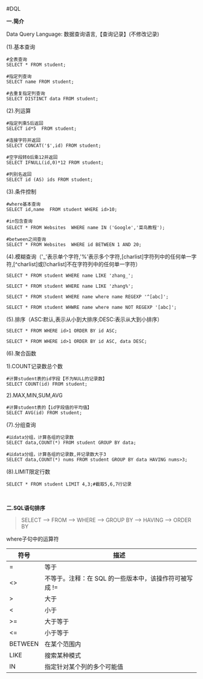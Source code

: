 #DQL
					
					
**一.简介**

Data Query Language: 数据查询语言,【查询记录】(不修改记录)
	
(1).基本查询
	
```
#全表查询
SELECT * FROM student;

#指定列查询		
SELECT name FROM student;

#去重复指定列查询		
SELECT DISTINCT data FROM student;
```
	
(2).列运算

```
#指定列乘5后返回
SELECT id*5  FROM student;

#连接字符并返回		
SELECT CONCAT('$',id) FROM student;

#空字段转0后乘12并返回		
SELECT IFNULL(id,0)*12 FROM student;

#列别名返回		
SELECT id (AS) ids FROM student;
```
		
(3).条件控制

```
#where基本查询
SELECT id,name  FROM student WHERE id>10;

#in包含查询
SELECT * FROM Websites  WHERE name IN ('Google','菜鸟教程');

#between之间查询
SELECT * FROM Websites  WHERE id BETWEEN 1 AND 20;
```
		
(4).模糊查询（'_'表示单个字符,'%'表示多个字符,[charlist]字符列中的任何单一字符,[^charlist]或[!charlist]不在字符列中的任何单一字符）
	
```
SELECT * FROM student WHERE name LIKE 'zhang_';
		
SELECT * FROM student WHERE name LIKE 'zhang%';

SELECT * FROM student WHERE name where name REGEXP '^[abc]';

SELECT * FROM student WHWRE name where name NOT REGEXP '[abc]';
```	
	
(5).排序（ASC:默认,表示从小到大排序;DESC:表示从大到小排序）

```	
SELECT * FROM WHERE id>1 ORDER BY id ASC;
		
SELECT * FROM WHERE id>1 ORDER BY id ASC, data DESC;
```	
	
(6).聚合函数
	
1).COUNT记录数总个数
		
```
#计算student表的id字段【不为NULL的记录数】
SELECT COUNT(id) FROM student;
```
							
2).MAX,MIN,SUM,AVG

```
#计算student表的【id字段值的平均值】	
SELECT AVG(id) FROM student;
```

(7).分组查询

```
#以data分组，计算各组的记录数	
SELECT data,COUNT(*) FROM student GROUP BY data;

#以data分组，计算各组的记录数,并记录数大于3
SELECT data,COUNT(*) nums FROM student GROUP BY data HAVING nums>3;
```

(8).LIMIT限定行数

```	
SELECT * FROM student LIMIT 4,3;#截取5,6,7行记录
```

<br/>

**二.SQL语句排序**
	

>SELECT --> FROM --> WHERE --> GROUP BY --> HAVING --> ORDER BY
							
		
where子句中的运算符

符号|描述
---|---
=|等于
<>|不等于。注释：在 SQL 的一些版本中，该操作符可被写成 !=
>|大于
<|小于
>=|大于等于
<=|小于等于
BETWEEN|在某个范围内
LIKE|搜索某种模式
IN|指定针对某个列的多个可能值